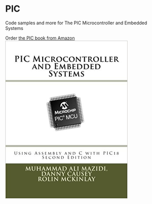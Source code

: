 # PIC
Code samples and more for The PIC Microcontroller and Embedded Systems

Order [the PIC book from Amazon](https://www.amazon.com/PIC-Microcontroller-Embedded-Systems-Assembly/dp/099792599X/ref=sr_1_3?s=books&ie=UTF8&qid=1472418559&sr=1-3&keywords=Mazidi)
![PIC Book](pic.jpg)
